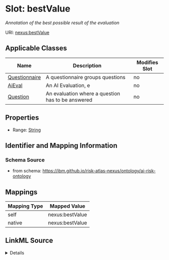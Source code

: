 

# Slot: bestValue


_Annotation of the best possible result of the evaluation_





URI: [nexus:bestValue](https://ibm.github.io/risk-atlas-nexus/ontology/bestValue)



<!-- no inheritance hierarchy -->





## Applicable Classes

| Name | Description | Modifies Slot |
| --- | --- | --- |
| [Questionnaire](Questionnaire.md) | A questionnaire groups questions |  no  |
| [AiEval](AiEval.md) | An AI Evaluation, e |  no  |
| [Question](Question.md) | An evaluation where a question has to be answered |  no  |







## Properties

* Range: [String](String.md)





## Identifier and Mapping Information







### Schema Source


* from schema: https://ibm.github.io/risk-atlas-nexus/ontology/ai-risk-ontology




## Mappings

| Mapping Type | Mapped Value |
| ---  | ---  |
| self | nexus:bestValue |
| native | nexus:bestValue |




## LinkML Source

<details>
```yaml
name: bestValue
description: Annotation of the best possible result of the evaluation
from_schema: https://ibm.github.io/risk-atlas-nexus/ontology/ai-risk-ontology
rank: 1000
alias: bestValue
domain_of:
- AiEval
range: string

```
</details>